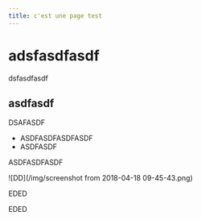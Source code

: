 ```yaml
---
title: c'est une page test
---
```

# adsfasdfasdf

dsfasdfasdf

## asdfasdf

DSAFASDF

* ASDFASDFASDFASDF
* ASDFASDF

ASDFASDFASDF

![DD](/img/screenshot from 2018-04-18 09-45-43.png)

EDED



EDED
